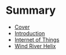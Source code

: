 # Summary

* [Cover](README.md)
* [Introduction](documentation/introduction.md)
* [Internet of Things](documentation/InternetOfThings.md)
* [Wind River Helix](documentation/WindRiverHelix/WindRiverHelix.md)

